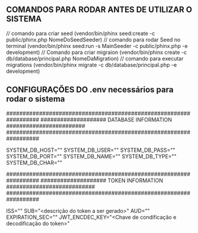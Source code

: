 ##  COMANDOS PARA RODAR ANTES DE UTILIZAR O SISTEMA
// comando para criar seed (vendor/bin/phinx seed:create -c public/phinx.php NomeDoSeedSeeder)
// comando para rodar Seed no terminal (vendor/bin/phinx seed:run -s MainSeeder -c public/phinx.php -e development)
// Comando para criar migraion (vendor/bin/phinx create -c db/database/principal.php NomeDaMigration)
// comando para executar migrations (vendor/bin/phinx migrate -c db/database/principal.php -e development)

## CONFIGURAÇÕES DO .env necessários para rodar o sistema

##################################################################
#################### DATABASE INFORMATION ########################
##################################################################

SYSTEM_DB_HOST=""
SYSTEM_DB_USER=""
SYSTEM_DB_PASS=""
SYSTEM_DB_PORT=""
SYSTEM_DB_NAME=""
SYSTEM_DB_TYPE=""
SYSTEM_DB_CHAR=""

##################################################################
#################### TOKEN INFORMATION ###########################
##################################################################

ISS=""
SUB="<descrição do token a ser gerado>"
AUD=""
EXPIRATION_SEC="<tempo em segundos>"
JWT_ENCDEC_KEY="<Chave de condificação e decodificação do token>"